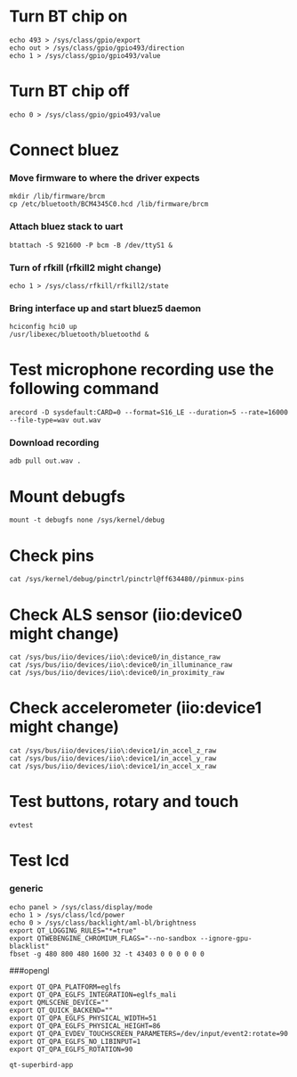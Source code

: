 # Turn BT chip on
```
echo 493 > /sys/class/gpio/export
echo out > /sys/class/gpio/gpio493/direction
echo 1 > /sys/class/gpio/gpio493/value
```

# Turn BT chip off
```
echo 0 > /sys/class/gpio/gpio493/value
```

# Connect bluez

### Move firmware to where the driver expects
```
mkdir /lib/firmware/brcm
cp /etc/bluetooth/BCM4345C0.hcd /lib/firmware/brcm
```
### Attach bluez stack to uart
```
btattach -S 921600 -P bcm -B /dev/ttyS1 &
```
### Turn of rfkill (rfkill2 might change)
```
echo 1 > /sys/class/rfkill/rfkill2/state
```
### Bring interface up and start bluez5 daemon
```
hciconfig hci0 up
/usr/libexec/bluetooth/bluetoothd &
```

# Test microphone recording use the following command
```
arecord -D sysdefault:CARD=0 --format=S16_LE --duration=5 --rate=16000 --file-type=wav out.wav
```
### Download recording
```
adb pull out.wav .
```

# Mount debugfs
```
mount -t debugfs none /sys/kernel/debug
```
# Check pins
```
cat /sys/kernel/debug/pinctrl/pinctrl@ff634480//pinmux-pins
```

# Check ALS sensor (iio\:device0 might change)
```
cat /sys/bus/iio/devices/iio\:device0/in_distance_raw
cat /sys/bus/iio/devices/iio\:device0/in_illuminance_raw
cat /sys/bus/iio/devices/iio\:device0/in_proximity_raw
```
# Check accelerometer (iio\:device1 might change)
```
cat /sys/bus/iio/devices/iio\:device1/in_accel_z_raw
cat /sys/bus/iio/devices/iio\:device1/in_accel_y_raw
cat /sys/bus/iio/devices/iio\:device1/in_accel_x_raw
```
# Test buttons, rotary and touch
```
evtest
```
# Test lcd

### generic
```
echo panel > /sys/class/display/mode
echo 1 > /sys/class/lcd/power
echo 0 > /sys/class/backlight/aml-bl/brightness
export QT_LOGGING_RULES="*=true"
export QTWEBENGINE_CHROMIUM_FLAGS="--no-sandbox --ignore-gpu-blacklist"
fbset -g 480 800 480 1600 32 -t 43403 0 0 0 0 0 0
```
###opengl
```
export QT_QPA_PLATFORM=eglfs
export QT_QPA_EGLFS_INTEGRATION=eglfs_mali
export QMLSCENE_DEVICE=""
export QT_QUICK_BACKEND=""
export QT_QPA_EGLFS_PHYSICAL_WIDTH=51
export QT_QPA_EGLFS_PHYSICAL_HEIGHT=86
export QT_QPA_EVDEV_TOUCHSCREEN_PARAMETERS=/dev/input/event2:rotate=90
export QT_QPA_EGLFS_NO_LIBINPUT=1
export QT_QPA_EGLFS_ROTATION=90

qt-superbird-app
```
